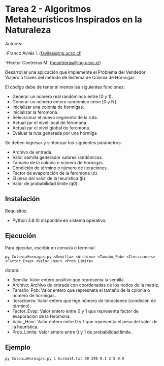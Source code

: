 # Tarea 2 - Algoritmos Metaheurísticos Inspirados en la Naturaleza
Autores:

-Franco Avilés I. (faviles@ing.ucsc.cl)

-Hector Contreras M. (hcontreras@ing.ucsc.cl)

Desarrollar una aplicación que implemente el Problema del Vendedor Viajero a través del método de Sistema de Colonia de Hormigas

El código debe de tener al menos las siguientes funciones:

* Generar un número real randóminco entre [0 y 1).
* Generar un número entero randómico entre [0 y N].
* Inicializar una colonia de hormigas.
* Inicializar la feromona.
* Seleccionar el nuevo segmento de la ruta.
* Actualizar el nivel local de feromona.
* Actualizar el nivel global de feromona.
* Evaluar la ruta generada por una hormiga

Se deben ingresar y sintonizar los siguientes parámetros:

* Archivo de entrada.
* Valor semilla generador valores randómicos.
* Tamaño de la colonia o número de hormigas.
* Condición de término o número de iteraciones.
* Factor de evaporación de la feromona (α).
* El peso del valor de la heurística (β).
* Valor de probabilidad límite (q0).

## Instalación
Requisitos:
* Python 3.8.10 disponible en sistema operativo.

## Ejecución
Para ejecutar, escribir en consola o terminal:
```
py ColoniaHormigas.py <Semilla> <Archivo> <Tamaño_Pob> <Iteraciones> <Factor_Evap> <Valor_Heur> <Prob_Limite>
```
donde:
* Semilla: Valor entero positivo que representa la semilla.
* Archivo: Archivo de entrada con  coordenadas de los nodos de la matriz.
* Tamaño_Pob: Valor entero que represneta el tamaño de la colonia o número de hormigas.
* Iteraciones: Valor entero que rige número de iteraciones (condición de término).
* Factor_Evap: Valor entero entre 0 y 1 que representa factor de evaporación de la feromona.
* Valor_Heur: Valor entero entre 0 y 1 que representa el peso del valor de la heurística.
* Prob_Limite: Valor entero entre 0 y 1 de probabilidad límite.
  
## Ejemplo
```
py ColoniaHormigas.py 1 burma14.txt 50 200 0.1 2.5 0.9
```
